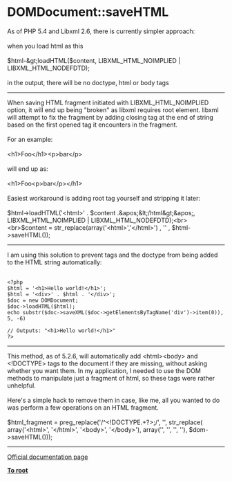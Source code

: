# DOMDocument::saveHTML



As of PHP 5.4 and Libxml 2.6, there is currently simpler approach:<br><br>when you load html as this<br><br>$html-&gt;loadHTML($content, LIBXML_HTML_NOIMPLIED | LIBXML_HTML_NODEFDTD);<br><br>in the output, there will be no doctype, html or body tags  

---

When saving HTML fragment initiated with LIBXML_HTML_NOIMPLIED option, it will end up being "broken" as libxml requires root element. libxml will attempt to fix the fragment by adding closing tag at the end of string based on the first opened tag it encounters in the fragment. <br><br>For an example:<br><br>&lt;h1&gt;Foo&lt;/h1&gt;&lt;p&gt;bar&lt;/p&gt;<br><br>will end up as:<br><br>&lt;h1&gt;Foo&lt;p&gt;bar&lt;/p&gt;&lt;/h1&gt;<br><br>Easiest workaround is adding root tag yourself and stripping it later:<br><br>$html-&gt;loadHTML(&apos;&lt;html&gt;&apos; . $content .&apos;&lt;/html&gt;&apos;, LIBXML_HTML_NOIMPLIED | LIBXML_HTML_NODEFDTD);<br><br>$content = str_replace(array(&apos;&lt;html&gt;&apos;,&apos;&lt;/html&gt;&apos;) , &apos;&apos; , $html-&gt;saveHTML());  

---

I am using this solution to prevent tags and the doctype from being added to the HTML string automatically:<br><br>

```
<?php
$html = '<h1>Hello world!</h1>';
$html = '<div>' . $html . '</div>';
$doc = new DOMDocument;
$doc->loadHTML($html);
echo substr($doc->saveXML($doc->getElementsByTagName('div')->item(0)), 5, -6)

// Outputs: "<h1>Hello world!</h1>"
?>
```
  

---

This method, as of 5.2.6, will automatically add &lt;html&gt;&lt;body&gt; and &lt;!DOCTYPE&gt; tags to the document if they are missing, without asking whether you want them. In my application, I needed to use the DOM methods to manipulate just a fragment of html, so these tags were rather unhelpful.<br><br>Here&apos;s a simple hack to remove them in case, like me, all you wanted to do was perform a few operations on an HTML fragment.<br><br>$html_fragment = preg_replace(&apos;/^&lt;!DOCTYPE.+?>;/&apos;, &apos;&apos;, str_replace( array(&apos;&lt;html&gt;&apos;, &apos;&lt;/html&gt;&apos;, &apos;&lt;body&gt;&apos;, &apos;&lt;/body&gt;&apos;), array(&apos;&apos;, &apos;&apos;, &apos;&apos;, &apos;&apos;), $dom-&gt;saveHTML()));  

---

[Official documentation page](https://www.php.net/manual/en/domdocument.savehtml.php)

**[To root](/README.md)**